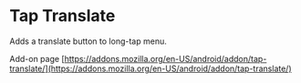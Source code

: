 Tap Translate
=============
Adds a translate button to long-tap menu.

Add-on page [https://addons.mozilla.org/en-US/android/addon/tap-translate/](https://addons.mozilla.org/en-US/android/addon/tap-translate/)
